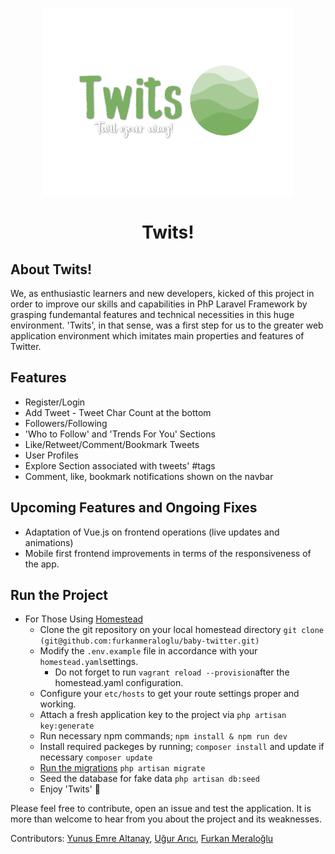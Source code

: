<p align="center"><img src="public/images/logoWhite.png?raw=true" alt="Twits!" width="400"></p>

<h1 align="center"><strong>Twits!</strong></h1>

## About Twits!

We, as enthusiastic learners and new developers, kicked of this project in order to improve our skills and capabilities in PhP Laravel Framework by grasping fundemantal features and technical necessities in this huge environment. 'Twits', in that sense, was a first step for us to the greater web application environment which imitates main properties and features of Twitter. 

## Features

- Register/Login
- Add Tweet - Tweet Char Count at the bottom
- Followers/Following
- 'Who to Follow' and 'Trends For You' Sections
- Like/Retweet/Comment/Bookmark Tweets
- User Profiles
- Explore Section associated with tweets' #tags
- Comment, like, bookmark notifications shown on the navbar
## Upcoming Features and Ongoing Fixes

- Adaptation of Vue.js on frontend operations (live updates and animations)
- Mobile first frontend improvements in terms of the responsiveness of the app. 
## Run the Project

- For Those Using [Homestead](https://laravel.com/docs/8.x/homestead) 
  - Clone the git repository on your local homestead directory
    `git clone (git@github.com:furkanmeraloglu/baby-twitter.git)`
  - Modify the `.env.example` file in accordance with your `homestead.yaml`settings.
    - Do not forget to run `vagrant reload --provision`after the homestead.yaml configuration. 
  - Configure your `etc/hosts` to get your route settings proper and working. 
  - Attach a fresh application key to the project via `php artisan key:generate` 
  - Run necessary npm commands; `npm install & npm run dev` 
  - Install required packeges by running; `composer install` and update if necessary `composer update` 
  - [Run the migrations](https://laravel.com/docs/8.x/migrations)
    `php artisan migrate`
  - Seed the database for fake data
    `php artisan db:seed` 
  - Enjoy 'Twits' :star_struck:

Please feel free to contribute, open an issue and test the application. It is more than welcome to hear from you about the project and its weaknesses. 

Contributors: <a href="https://github.com/yemrealtanay" target="_blank">Yunus Emre Altanay</a>, <a href="https://github.com/ugurarici" target="_blank">Uğur Arıcı</a>, <a href="https://github.com/furkanmeraloglu" target="_blank">Furkan Meraloğlu</a>
